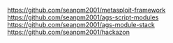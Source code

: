 https://github.com/seanpm2001/metasploit-framework
https://github.com/seanpm2001/ags-script-modules
https://github.com/seanpm2001/ags-module-stack
https://github.com/seanpm2001/hackazon


